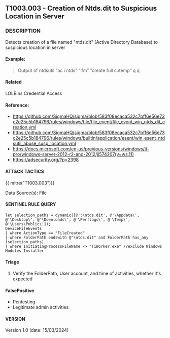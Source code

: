 ## T1003.003 - Creation of Ntds.dit to Suspicious Location in Server

### DESCRIPTION

Detects creation of a file named "ntds.dit" (Active Directory Database) to suspicious location in server

#### Example:

> Output of ntdsutil “ac i ntds” “ifm” “create full c:\\temp” q q

#### Related

LOLBins
Credential Access

#### Reference:

- https://github.com/SigmaHQ/sigma/blob/583f08ecaca532c7bff6e56e73c2e25c5b184796/rules/windows/file/file_event/file_event_win_ntds_dit_creation.yml
- https://github.com/SigmaHQ/sigma/blob/583f08ecaca532c7bff6e56e73c2e25c5b184796/rules/windows/builtin/application/esent/win_esent_ntdsutil_abuse_susp_location.yml
- https://docs.microsoft.com/en-us/previous-versions/windows/it-pro/windows-server-2012-r2-and-2012/jj574207(v=ws.11)
- https://adsecurity.org/?p=2398

#### ATT&CK TACTICS

{{ mitre("T1003.003")}}

Data Source(s): [File](https://attack.mitre.org/datasources/DS0022)

#### SENTINEL RULE QUERY

```
let selection_paths = dynamic([@':\ntds.dit', @'\Appdata\', @'\Desktop\', @'\Downloads\', @'\Perflogs\', @'\Temp\', @'\Users\Public\']);
DeviceFileEvents
| where ActionType == "FileCreated"
| where FolderPath endswith @"\ntds.dit" and FolderPath has_any (selection_paths)
| where InitiatingProcessFileName <> "TiWorker.exe" //exclude Windows Modules Installer
```

#### Triage

1. Verify the FolderPath, User account, and time of activities, whether it's expected

#### FalsePositive

- Pentesting
- Legitimate admin activities

#### VERSION

Version 1.0 (date: 15/03/2024)
